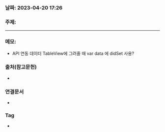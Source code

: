 ### 날짜: 2023-04-20 17:26

### 주제: 
---
### 메모: 
- API 연동 데이터 TableView에 그려줄 때 var data 에 didSet 사용? 

### 출처(참고문헌) 
- 

### 연결문서 
- 

### Tag
- 